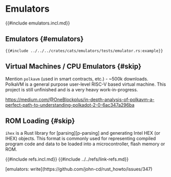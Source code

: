 # Emulators

{{#include emulators.incl.md}}

## Emulators {#emulators}

```rust,editable
{{#include ../../../crates/cats/emulators/tests/emulator.rs:example}}
```

## Virtual Machines / CPU Emulators {#skip}

Mention `polkavm` (used in smart contracts, etc.) - ~500k downloads.
PolkaVM is a general purpose user-level RISC-V based virtual machine. This project is still unfinished and is a very heavy work-in-progress.

https://medium.com/@OneBlockplus/in-depth-analysis-of-polkavm-a-perfect-path-to-understanding-polkadot-2-0-6ac347a296ba

## ROM Loading {#skip}

`ihex` is a Rust library for [parsing][p-parsing] and generating Intel HEX (or IHEX) objects. This format is commonly used for representing compiled program code and data to be loaded into a microcontroller, flash memory or ROM.

{{#include refs.incl.md}}
{{#include ../../refs/link-refs.md}}

<div class="hidden">
[emulators: write](https://github.com/john-cd/rust_howto/issues/347)

</div>

